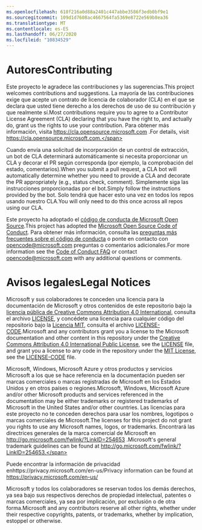 ```yaml
---
ms.openlocfilehash: 618f216a0d88a2401c447abbe3586f3edb0bf9e1
ms.sourcegitcommit: 109d1d7608ac4667564fa5369e8722e569b8ea36
ms.translationtype: MT
ms.contentlocale: es-ES
ms.lasthandoff: 06/27/2020
ms.locfileid: "10834529"
---
```

# <span data-ttu-id="b01ca-101">Autores</span><span class="sxs-lookup"><span data-stu-id="b01ca-101">Contributing</span></span>

<span data-ttu-id="b01ca-102">Este proyecto le agradece las contribuciones y las sugerencias.</span><span class="sxs-lookup"><span data-stu-id="b01ca-102">This project welcomes contributions and suggestions.</span></span>  <span data-ttu-id="b01ca-103">La mayoría de las contribuciones exige que acepte un contrato de licencia de colaborador (CLA) en el que se declara que usted tiene derecho a los derechos de uso de su contribución y que realmente sí.</span><span class="sxs-lookup"><span data-stu-id="b01ca-103">Most contributions require you to agree to a Contributor License Agreement (CLA) declaring that you have the right to, and actually do, grant us the rights to use your contribution.</span></span> <span data-ttu-id="b01ca-104">Para obtener más información, visita https://cla.opensource.microsoft.com .</span><span class="sxs-lookup"><span data-stu-id="b01ca-104">For details, visit https://cla.opensource.microsoft.com.</span></span>

<span data-ttu-id="b01ca-105">Cuando envía una solicitud de incorporación de un control de extracción, un bot de CLA determinará automáticamente si necesita proporcionar un CLA y decorar el PR según corresponda (por ejemplo, la comprobación del estado, comentarios).</span><span class="sxs-lookup"><span data-stu-id="b01ca-105">When you submit a pull request, a CLA bot will automatically determine whether you need to provide a CLA and decorate the PR appropriately (e.g., status check, comment).</span></span> <span data-ttu-id="b01ca-106">Simplemente siga las instrucciones proporcionadas por el bot.</span><span class="sxs-lookup"><span data-stu-id="b01ca-106">Simply follow the instructions provided by the bot.</span></span> <span data-ttu-id="b01ca-107">Solo tendrá que hacer esto una vez en todos los repos usando nuestro CLA.</span><span class="sxs-lookup"><span data-stu-id="b01ca-107">You will only need to do this once across all repos using our CLA.</span></span>

<span data-ttu-id="b01ca-108">Este proyecto ha adoptado el [código de conducta de Microsoft Open Source](https://opensource.microsoft.com/codeofconduct/).</span><span class="sxs-lookup"><span data-stu-id="b01ca-108">This project has adopted the [Microsoft Open Source Code of Conduct](https://opensource.microsoft.com/codeofconduct/).</span></span>
<span data-ttu-id="b01ca-109">Para obtener más información, consulta las [preguntas más frecuentes sobre el código de conducta](https://opensource.microsoft.com/codeofconduct/faq/) o ponte en contacto con [opencode@microsoft.com](mailto:opencode@microsoft.com) preguntas o comentarios adicionales.</span><span class="sxs-lookup"><span data-stu-id="b01ca-109">For more information see the [Code of Conduct FAQ](https://opensource.microsoft.com/codeofconduct/faq/) or contact [opencode@microsoft.com](mailto:opencode@microsoft.com) with any additional questions or comments.</span></span>

# <span data-ttu-id="b01ca-110">Avisos legales</span><span class="sxs-lookup"><span data-stu-id="b01ca-110">Legal Notices</span></span>

<span data-ttu-id="b01ca-111">Microsoft y sus colaboradores te conceden una licencia para la documentación de Microsoft y otros contenidos de este repositorio bajo la [licencia pública de Creative Commons Attribution 4.0 International](https://creativecommons.org/licenses/by/4.0/legalcode), consulta el archivo [LICENSE](LICENSE), y concédete una licencia para cualquier código del repositorio bajo la [Licencia MIT](https://opensource.org/licenses/MIT), consulta el archivo [LICENSE-CODE](LICENSE-CODE).</span><span class="sxs-lookup"><span data-stu-id="b01ca-111">Microsoft and any contributors grant you a license to the Microsoft documentation and other content in this repository under the [Creative Commons Attribution 4.0 International Public License](https://creativecommons.org/licenses/by/4.0/legalcode), see the [LICENSE](LICENSE) file, and grant you a license to any code in the repository under the [MIT License](https://opensource.org/licenses/MIT), see the [LICENSE-CODE](LICENSE-CODE) file.</span></span>

<span data-ttu-id="b01ca-112">Microsoft, Windows, Microsoft Azure y otros productos y servicios Microsoft a los que se hace referencia en la documentación pueden ser marcas comerciales o marcas registradas de Microsoft en los Estados Unidos y en otros países o regiones.</span><span class="sxs-lookup"><span data-stu-id="b01ca-112">Microsoft, Windows, Microsoft Azure and/or other Microsoft products and services referenced in the documentation may be either trademarks or registered trademarks of Microsoft in the United States and/or other countries.</span></span>
<span data-ttu-id="b01ca-113">Las licencias para este proyecto no te conceden derechos para usar los nombres, logotipos o marcas comerciales de Microsoft.</span><span class="sxs-lookup"><span data-stu-id="b01ca-113">The licenses for this project do not grant you rights to use any Microsoft names, logos, or trademarks.</span></span>
<span data-ttu-id="b01ca-114">Encontrará las directrices generales de la marca comercial de Microsoft en http://go.microsoft.com/fwlink/?LinkID=254653 .</span><span class="sxs-lookup"><span data-stu-id="b01ca-114">Microsoft's general trademark guidelines can be found at http://go.microsoft.com/fwlink/?LinkID=254653.</span></span>

<span data-ttu-id="b01ca-115">Puede encontrar la información de privacidad enhttps://privacy.microsoft.com/en-us/</span><span class="sxs-lookup"><span data-stu-id="b01ca-115">Privacy information can be found at https://privacy.microsoft.com/en-us/</span></span>

<span data-ttu-id="b01ca-116">Microsoft y todos los colaboradores se reservan todos los demás derechos, ya sea bajo sus respectivos derechos de propiedad intelectual, patentes o marcas comerciales, ya sea por implicación, por exclusión o de otra forma.</span><span class="sxs-lookup"><span data-stu-id="b01ca-116">Microsoft and any contributors reserve all other rights, whether under their respective copyrights, patents, or trademarks, whether by implication, estoppel or otherwise.</span></span>

